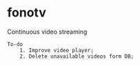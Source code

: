# fonotv
Continuous video streaming

    To-do
        1. Improve video player;
        2. Delete unavailable videos form DB;
